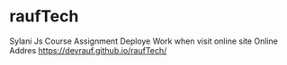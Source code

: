 # raufTech
 Sylani Js Course Assignment
 Deploye Work when visit online site
 Online Addres
 https://devrauf.github.io/raufTech/
